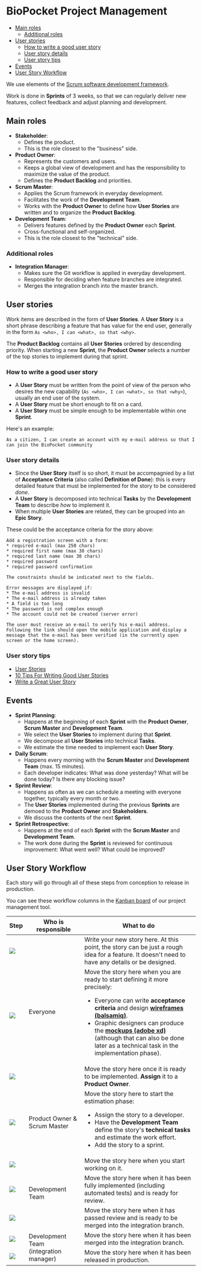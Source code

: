 # BioPocket Project Management

<!-- START doctoc generated TOC please keep comment here to allow auto update -->
<!-- DON'T EDIT THIS SECTION, INSTEAD RE-RUN doctoc TO UPDATE -->


- [Main roles](#main-roles)
  - [Additional roles](#additional-roles)
- [User stories](#user-stories)
  - [How to write a good user story](#how-to-write-a-good-user-story)
  - [User story details](#user-story-details)
  - [User story tips](#user-story-tips)
- [Events](#events)
- [User Story Workflow](#user-story-workflow)

<!-- END doctoc generated TOC please keep comment here to allow auto update -->

We use elements of the [Scrum software development framework](https://en.wikipedia.org/wiki/Scrum_(software_development)).

Work is done in **Sprints** of 3 weeks, so that we can regularly deliver new features, collect feedback and adjust planning and development.



## Main roles

* **Stakeholder**:
  * Defines the product.
  * This is the role closest to the "business" side.
* **Product Owner**:
  * Represents the customers and users.
  * Keeps a global view of development and has the responsibility to maximize the value of the product.
  * Defines the **Product Backlog** and priorities.
* **Scrum Master**:
  * Applies the Scrum framework in everyday development.
  * Facilitates the work of the **Development Team**.
  * Works with the **Product Owner** to define how **User Stories** are written and to organize the **Product Backlog**.
* **Development Team**:
  * Delivers features defined by the **Product Owner** each **Sprint**.
  * Cross-functional and self-organized.
  * This is the role closest to the "technical" side.

### Additional roles

* **Integration Manager**:
  * Makes sure the Git workflow is applied in everyday development.
  * Responsible for deciding when feature branches are integrated.
  * Merges the integration branch into the master branch.



## User stories

Work items are described in the form of **User Stories**.
A **User Story** is a short phrase describing a feature that has value for the end user, generally in the form `As <who>, I can <what>, so that <why>`.

The **Product Backlog** contains all **User Stories** ordered by descending priority.
When starting a new **Sprint**, the **Product Owner** selects a number of the top stories to implement during that sprint.

### How to write a good user story

* A **User Story** must be written from the point of view of the person who desires the new capability (`As <who>, I can <what>, so that <why>`), usually an end user of the system.
* A **User Story** must be short enough to fit on a card.
* A **User Story** must be simple enough to be implementable within one **Sprint**.

Here's an example:

```
As a citizen, I can create an account with my e-mail address so that I can join the BioPocket community
```

### User story details

* Since the **User Story** itself is so short, it must be accompagnied by a list of **Acceptance Criteria** (also called **Definition of Done**):
  this is every detailed feature that must be implemented for the story to be considered *done*.
* A **User Story** is decomposed into technical **Tasks** by the **Development Team** to describe *how* to implement it.
* When multiple **User Stories** are related, they can be grouped into an **Epic Story**.

These could be the acceptance criteria for the story above:

```
Add a registration screen with a form:
* required e-mail (max 250 chars)
* required first name (max 30 chars)
* required last name (max 30 chars)
* required password
* required password confirmation

The constraints should be indicated next to the fields.

Error messages are displayed if:
* The e-mail address is invalid
* The e-mail address is already taken
* A field is too long
* The password is not complex enough
* The account could not be created (server error)

The user must receive an e-mail to verify his e-mail address.
Following the link should open the mobile application and display a message that the e-mail has been verified (in the currently open screen or the home screen).
```

### User story tips

* [User Stories](https://www.mountaingoatsoftware.com/agile/user-stories)
* [10 Tips For Writing Good User Stories](http://www.romanpichler.com/blog/10-tips-writing-good-user-stories/)
* [Write a Great User Story](https://help.rallydev.com/writing-great-user-story)



## Events

* **Sprint Planning**:
  * Happens at the beginning of each **Sprint** with the **Product Owner**, **Scrum Master** and **Development Team**.
  * We select the **User Stories** to implement during that **Sprint**.
  * We decompose all **User Stories** into technical **Tasks**.
  * We estimate the time needed to implement each **User Story**.
* **Daily Scrum**:
  * Happens every morning with the **Scrum Master** and **Development Team** (max. 15 minutes).
  * Each developer indicates: What was done yesterday? What will be done today? Is there any blocking issue?
* **Sprint Review**:
  * Happens as often as we can schedule a meeting with everyone together, typically every month or two.
  * The **User Stories** implemented during the previous **Sprints** are demoed to the **Product Owner** and **Stakeholders**.
  * We discuss the contents of the next **Sprint**.
* **Sprint Retrospective**:
  * Happens at the end of each **Sprint** with the **Scrum Master** and **Development Team**.
  * The work done during the **Sprint** is reviewed for continuous improvement: What went well? What could be improved?



## User Story Workflow

Each story will go through all of these steps from conception to release in production.

You can see these workflow columns in the [Kanban board](https://tree.taiga.io/project/mei-biopocket/kanban) of our project management tool.

<table>
  <thead>
    <tr>
      <th>Step</th>
      <th>Who is responsible</th>
      <th>What to do</th>
    </tr>
  </thead>
  <tbody>
    <tr>
      <td><img src="https://img.shields.io/badge/%20-Brainstorm-999999.svg" /></td>
      <td rowspan=3>Everyone</td>
      <td>
        Write your new story here. At this point, the story can be just a rough idea for a feature.
        It doesn't need to have any details or be designed.
      </td>
    </tr>
    <tr>
      <td><img src="https://img.shields.io/badge/%20-Definition-a40000.svg" /></td>
      <td>
        Move the story here when you are ready to start defining it more precisely:
        <ul>
          <li>Everyone can write <strong>acceptance criteria</strong> and design <a href="https://comem.mybalsamiq.com/projects/biopocket/grid"><strong>wireframes (balsamiq)</strong></a>.</li>
          <li>Graphic designers can produce the <a href="https://xd.adobe.com/view/c3917f9c-2a66-4f0a-a5f6-e2c1f424079b/"><strong>mockups (adobe xd)</strong></a> (although that can also be done later as a technical task in the implementation phase).</li>
        </ul>
      </td>
    </tr>
    <tr>
      <td><img src="https://img.shields.io/badge/%20-Ready-4e9a06.svg" /></td>
      <td>Move the story here once it is ready to be implemented. <strong>Assign</strong> it to a <strong>Product Owner</strong>.</td>
    </tr>
    <tr>
      <td><img src="https://img.shields.io/badge/%20-Estimation-ad7fa8.svg" /></td>
      <td>Product Owner & Scrum Master</td>
      <td>
        Move the story here to start the estimation phase:
        <ul>
          <li>Assign the story to a developer.</li>
          <li>Have the <strong>Development Team</strong> define the story's <strong>technical tasks</strong> and estimate the work effort.</li>
          <li>Add the story to a sprint.</li>
        </ul>
      </td>
    </tr>
    <tr>
      <td><img src="https://img.shields.io/badge/%20-In%20Progress-ff9900.svg" /></td>
      <td rowspan=3>Development Team</td>
      <td>Move the story here when you start working on it.</td>
    </tr>
    <tr>
      <td><img src="https://img.shields.io/badge/%20-Review-edd400.svg" /></td>
      <td>Move the story here when it has been fully implemented (including automated tests) and is ready for review.</td>
    </tr>
    <tr>
      <td><img src="https://img.shields.io/badge/%20-Integration-729fcf.svg" /></td>
      <td>Move the story here when it has passed review and is ready to be merged into the integration branch.</td>
    </tr>
    <tr>
      <td><img src="https://img.shields.io/badge/%20-Done-73d216.svg" /></td>
      <td rowspan=2>Development Team (integration manager)</td>
      <td>Move the story here when it has been merged into the integration branch.</td>
    </tr>
    <tr>
      <td><img src="https://img.shields.io/badge/%20-Released-5c3566.svg" /></td>
      <td>Move the story here when it has been released in production.</td>
    </tr>
  </tbody>
</table>
